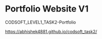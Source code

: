 # Portfolio Website V1

CODSOFT_LEVEL1_TASK2-Portfolio

https://abhishek4881.github.io/codsoft_task2/
 
 
